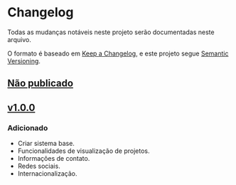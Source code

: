 # Changelog

Todas as mudanças notáveis neste projeto serão documentadas neste arquivo.

O formato é baseado em [Keep a Changelog](https://keepachangelog.com/pt-BR/1.0.0/),
e este projeto segue [Semantic Versioning](https://semver.org/lang/pt-BR/).

## [Não publicado]


## [v1.0.0]

### Adicionado
- Criar sistema base.
- Funcionalidades de visualização de projetos.
- Informações de contato.
- Redes sociais.
- Internacionalização.

[Não publicado]: https://github.com/JoaoGH/portfolio/compare/v1.0.0..main
[v1.0.0]: https://github.com/JoaoGH/portfolio/releases/tags/v1.0.0
